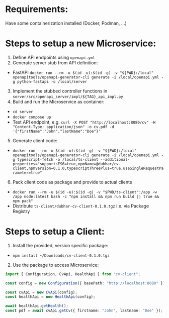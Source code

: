 # Requirements:

Have some containerization installed (Docker, Podman, ...)

# Steps to setup a new Microservice:

1) Define API endpoints using `openapi.yml`
2) Generate server stub from API definition:
  - FastAPI `docker run --rm -u $(id -u):$(id -g) -v "${PWD}:/local" openapitools/openapi-generator-cli generate -i /local/openapi.yml -g python-fastapi -o /local/server`
3) Implement the stubbed controller functions in `server/src/openapi_server/impl/${TAG}_api_impl.py`
4) Build and run the Microservice as container:
  - `cd server`
  - `docker compose up`
  - Test API endpoint, e.g. `curl -X POST "http://localhost:8080/cv" -H "Content-Type: application/json" -o cv.pdf -d '{"firstName":"John","lastName":"Doe"}'`
5) Generate client code:
  - `docker run --rm -u $(id -u):$(id -g) -v "${PWD}:/local" openapitools/openapi-generator-cli generate -i /local/openapi.yml -g typescript-fetch -o /local/ts-client --additional-properties="supportsES6=true,npmName=@dubhar/cv-client,npmVersion=0.1.0,typescriptThreePlus=true,useSingleRequestParameter=true"`
6) Pack client code as package and provide to actual clients
  - `docker run --rm -u $(id -u):$(id -g) -v "$PWD/ts-client":/app -w /app node:latest bash -c "npm install && npm run build || true && npm pack"`
  - Distribute `ts-client/dubhar-cv-client-0.1.0.tgz` i.e. via Package Registry

# Steps to setup a Client:

1) Install the provided, version specific package:
  - `npm install ~/Downloads/cv-client-0.1.0.tgz`
2) Use the package to access Microservice:
  ```TypeScript
  import { Configuration, CvApi, HealthApi } from "cv-client";

  const config = new Configuration({ basePath: "http://localhost:8080" });

  const cvApi = new CvApi(config);
  const healthApi = new HealthApi(config);

  await healthApi.getHealth();
  const pdf = await cvApi.getCv({ firstname: "John", lastname: "Doe" });
  ```

